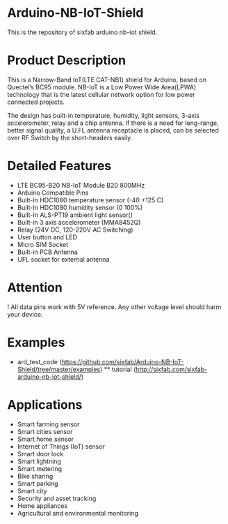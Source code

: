 # Arduino-NB-IoT-Shield

This is the repository of sixfab arduino nb-iot shield.

# Product Description
This is a Narrow-Band IoT(LTE CAT-NB1) shield for Arduino, based on Quectel’s BC95 module. NB-IoT is a Low Power Wide Area(LPWA) technology that is the latest cellular network option for low power connected projects.

The design has built-in temperature, humidity, light sensors, 3-axis accelerometer, relay and a chip antenna. If there is a need for long-range, better signal quality, a U.FL antenna receptacle is placed, can be selected over RF Switch by the short-headers easily.

# Detailed Features
* LTE BC95-B20 NB-IoT Module B20 800MHz
* Arduino Compatible Pins
* Built-In HDC1080 temperature sensor (-40 +125 C)
* Built-In HDC1080 humidity sensor (0 100%)
* Built-In ALS-PT19 ambient light sensor()
* Built-in 3 axis accelerometer (MMA8452Q)
* Relay (24V DC, 120-220V AC Switching)
* User button and LED
* Micro SIM Socket
* Built-in PCB Antenna
* UFL socket for external antenna

# Attention
! All data pins work with 5V reference. Any other voltage level should harm your device.

# Examples
* ard_test_code (https://github.com/sixfab/Arduino-NB-IoT-Shield/tree/master/examples)
 ** tutorial (http://sixfab.com/sixfab-arduino-nb-iot-shield/)

# Applications
* Smart farming sensor
* Smart cities sensor
* Smart home sensor
* Internet of Things (IoT) sensor
* Smart door lock
* Smart lightning
* Smart metering
* Bike sharing
* Smart parking
* Smart city
* Security and asset tracking
* Home appliances
* Agricultural and environmental monitoring
